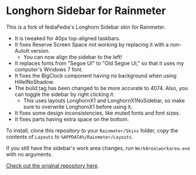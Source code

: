 Longhorn Sidebar for Rainmeter
=======================
This is a fork of fediaFedia's Longhorn Sidebar skin for Rainmeter.

- It is tweaked for 40px top-aligned taskbars.
- It fixes Reserve Screen Space not working by replacing it with a non-AutoIt
  version.
  - You can now align the sidebar to the left!
- It replaces fonts from "Segoe UI" to "Old Segoe UI," so that it uses my
  computer's Windows 7 font.
- It fixes the BigClock component having no background when using
  HillelNoShadow.
- The build tag has been changed to be more accurate to 4074. Also, you can
  toggle the sidebar by right clicking it.
    - This uses layouts LonghornX1 and LonghornX1NoSidebar, so make sure to
      overwrite LonghornX1 before using it.
- It fixes some design inconsistencies, like muted fonts and font sizes.
- It fixes parts having extra space on the bottom.

To install, clone this repository to your `Rainmeter/Skins` folder, copy the
contents of `Layouts` to `%APPDATA%/Rainmeter/Layouts`.

If you still have the sidebar's work area changes, run `WorkArea\workarea.exe`
with no arguments.

[Check out the original repository here](https://github.com/fediaFedia/Longhorn).
